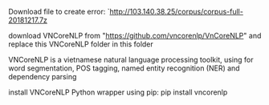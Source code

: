 Download file to create error:
`http://103.140.38.25/corpus/corpus-full-20181217.7z

download VNCoreNLP from "https://github.com/vncorenlp/VnCoreNLP" and replace this VNCoreNLP folder in this folder

VNCoreNLP is a vietnamese natural language processing toolkit, using for word segmentation, POS tagging, named entity recognition (NER) and dependency parsing

install VNCoreNLP Python wrapper using pip: pip install vncorenlp

